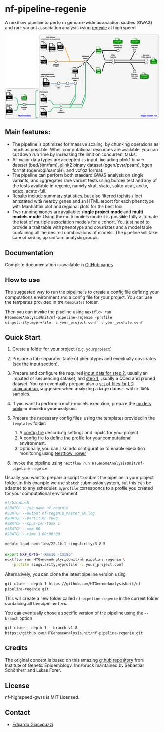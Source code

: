 # nf-pipeline-regenie

A nextflow pipeline to perform genome-wide association studies (GWAS) and rare variant association analysis using [regenie](https://github.com/rgcgithub/regenie) at high speed.

![pipeline_diagram](docs/images/regenie_pipeline.png)

## Main features:

- The pipeline is optimized for massive scaling, by chunking operations as much as possible. When computational resources are available, you can cut down run time by increasing the limit on concurrent tasks.
- All major data types are accepted as input, including plink1 binary dataset (bed/bim/fam), plink2 binary dataset (pgen/pvar/psam), bgen format (bgen/bgi/sample), and vcf.gz format.
- The pipeline can perform both standard GWAS analysis on single variants, and aggregated rare variant tests using burden test and any of the tests available in regenie, namely skat, skato, sakto-acat, acatv, acato, acato-full.
- Results include summary statistics, but also filtered tophits / loci annotated with nearby genes and an HTML report for each phenotype with Manhattan plot and regional plots for the best loci.
- Two running modes are available: **single project mode** and **multi models mode**. Using the multi models mode it is possible fully automate the test of multiple association models for a cohort. You just need to provide a trait table with phenotype and covariates and a model table containing all the desired combinations of models. The pipeline will take care of setting up uniform analysis groups.

## Documentation

Complete documentation is available in [GitHub pages](https://htgenomeanalysisunit.github.io/nf-pipeline-regenie/)

## How to use

The suggested way to run the pipeline is to create a config file defining your computations environment and a config file for your project. You can use the templates provided in the `templates` folder.

Then you can invoke the pipeline using `nextflow run HTGenomeAnalysisUnit/nf-pipeline-regenie -profile singularity,myprofile -c your_project.conf -c your_profile.conf`

## Quick Start

1. Create a folder for your project (e.g. `yourproject`) 

2. Prepare a tab-separated table of phenotypes and eventually covariates (see the [input section](docs/input-phenotype-file.md)).

3. Prepare and configure the required [input data for step 2](docs/input-full-data.md), usually an imputed or sequencing dataset, and [step 1](docs/input-indep-snps.md), usually a QCed and pruned dataset. You can eventually prepare also a [set of files for LD computation](docs/input-ld-panel.md), suggested when analyzing a large dataset with > 100k samples.

4. If you want to perform a multi-models execution, prepare the [models table](docs/input-models-table.md) to describe your analyses.

5. Prepare the necessary config files, using the templates provided in the `templates` folder:
   1. A [config file](docs/main-parameters.md) describing settings and inputs for your project 
   2. A config file to [define the profile](docs/hpc-profile.md) for your computational environment. 
   3. Optionally, you can also add configuration to enable execution monitoring using [Nextflow Tower](docs/tower-monitoring.md)

6. Invoke the pipeline using `nextflow run HTGenomeAnalysisUnit/nf-pipeline-regenie`

Usually, you want to prepare a script to submit the pipeline in your project folder. In this example we use `sbatch` submission system, but this can be adapted to any scheduler. `myprofile` corresponds to a profile you created for your computational environment:

```bash
#!/bin/bash
#SBATCH --job-name nf-regenie
#SBATCH --output nf-regenie_master_%A.log
#SBATCH --partition cpuq
#SBATCH --cpus-per-task 1
#SBATCH --mem 8G
#SBATCH --time 1-00:00:00

module load nextflow/22.10.1 singularity/3.8.5

export NXF_OPTS="-Xms1G -Xmx8G" 
nextflow run HTGenomeAnalysisUnit/nf-pipeline-regenie \
   -profile singularity,myprofile -c your_project.conf
```

Alternatively, you can clone the latest pipeline version using

`git clone --depth 1 https://github.com/HTGenomeAnalysisUnit/nf-pipeline-regenie.git`

This will create a new folder called `nf-pipeline-regenie` in the current folder containing all the pipeline files.

You can eventually chose a specific version of the pipeline using the `--branch` option

`git clone --depth 1 --branch v1.8 https://github.com/HTGenomeAnalysisUnit/nf-pipeline-regenie.git`

## Credits

The original concept is based on this amazing [github repository](https://github.com/genepi/nf-gwas) from Institute of Genetic Epidemiology, Innsbruck maintained by Sebastian Schönherr and Lukas Forer.

## License

nf-highspeed-gwas is MIT Licensed.

## Contact

- [Edoardo Giacopuzzi](mailto:edoardo.giacopuzzi@fht.org)
